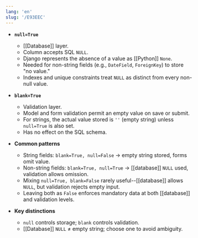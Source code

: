 ```yaml
---
lang: 'en'
slug: '/E93EEC'
---
```


- **`null=True`**
  - [[Database]] layer.
  - Column accepts SQL `NULL`.
  - Django represents the absence of a value as [[Python]] `None`.
  - Needed for non-string fields (e.g., `DateField`, `ForeignKey`) to store "no value."
  - Indexes and unique constraints treat `NULL` as distinct from every non-null value.

- **`blank=True`**
  - Validation layer.
  - Model and form validation permit an empty value on save or submit.
  - For strings, the actual value stored is `''` (empty string) unless `null=True` is also set.
  - Has no effect on the SQL schema.

- **Common patterns**
  - String fields: `blank=True, null=False` → empty string stored, forms omit value.
  - Non-string fields: `blank=True, null=True` → [[database]] `NULL` used, validation allows omission.
  - Mixing `null=True, blank=False` rarely useful--[[database]] allows `NULL`, but validation rejects empty input.
  - Leaving both as `False` enforces mandatory data at both [[database]] and validation levels.

- **Key distinctions**
  - `null` controls storage; `blank` controls validation.
  - [[Database]] `NULL` ≠ empty string; choose one to avoid ambiguity.
